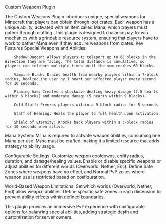 Custom Weapons Plugin

The Custom Weapons Plugin introduces unique, special weapons for Minecraft that players can obtain through loot crates. Each weapon has a unique ability, activated with an item called Mana, which players must gather through crafting. This plugin is designed to balance pay-to-win mechanics with a grindable resource system, ensuring that players have to work to gather Mana even if they acquire weapons from crates.
Key Features
Special Weapons and Abilities:

        Shadow Dagger: Allows players to teleport up to 60 blocks in the direction they are facing. The total distance is cumulative, so players can teleport multiple times until the sum reaches 60 blocks.
        
        Vampire Blade: Drains health from nearby players within a 7-block radius, healing the user by 1 heart per affected player every second for 10 seconds.
        
        Flaming Axe: Creates a shockwave dealing heavy damage (7.5 hearts within 6 blocks) and moderate damage (5 hearts within 9 blocks).
        
        Cold Staff: Freezes players within a 9-block radius for 5 seconds.
        
        Staff of Healing: Heals the player to full health upon activation.
        
        Shield of Eternity: Knocks back players within a 6-block radius for 10 seconds when active.

Mana System:
        Mana is required to activate weapon abilities, consuming one Mana per use. Mana must be crafted, making it a limited resource that adds strategy to ability usage.

Configurable Settings:
        Customize weapon cooldowns, ability radius, duration, and damage/healing values.
        Enable or disable specific weapons or adjust abilities for different worlds (Overworld, Nether, End).
        Define Safe Zones where weapons have no effect, and Normal PvP zones where weapon use is restricted based on configuration.

World-Based Weapon Limitations:
        Set which worlds (Overworld, Nether, End) allow weapon abilities.
        Define specific safe zones in each dimension to prevent ability effects within defined boundaries.

This plugin provides an immersive PvP experience with configurable options for balancing special abilities, adding strategic depth and customization for server owners.

